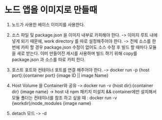 # 노드 앱을 이미지로 만들때
1. 노드가 사용한 베이스 이미지를 사용한다.

2. 소스 파일 및 package.json 을 이미지 내부로 카피해야 한다.
   -> 이미지 루트 내에 넣게 되기 때문에, work directory 를 따로 설정해주어야 한다.
   -> 전체 소스를 한번에 카피 할 경우 package.json 수정이 없어도 소스 수정 후  빌드 할 때마다 모듈을 새로 받는다. 이미 만들어진 캐시를 사용하며 빌드 하기 위해 copy를 package.json 과 소스를 따로 카피 한다.

3. 호스트 포트와 컨테이너 포트를 연결 해주어야 한다.
   -> docker run -p {host port}:{container port} {image ID || image Name}

4. Host Volume 을 Container와 공유 
   -> docker run -v {host dir}:{container dir} {image name} 
   -> host 내 npm 패키지 미설치 && container에만 설치해서 모듈 폴더는 컨테이너를 참조 하고 싶을 때			:   docker run -v {workdir}/node_modules  {image name}
5. detach 모드 
   -> -d

